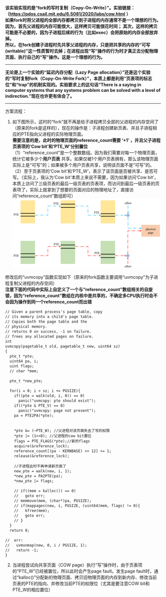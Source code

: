 **该实验实现的是“fork的写时复制（Copy-On-Write）”。实验链接：（https://pdos.csail.mit.edu/6.S081/2020/labs/cow.html ）**  
**如果fork时将父进程的全部内存都拷贝到子进程的内存通常不是一个理想的行为。因为，首先父进程的内存可能很大，这样拷贝可能很花时间；
其次，这样的拷贝可能是不必要的，因为子进程后续的行为（比如exec）会把原始的内存全部放弃掉。  
所以，在fork创建子进程时先共享父进程的内存，只是把共享的内存的“可写(writable)”这一性质暂时去掉；在进程出现“写”操作的行为时才真正去分配物理页面、执行自己的“写”操作。这是一个理想的行为。**  

******  
**无论是上一个实验的“延迟内存分配（Lazy Page allocation）”还是这个实验的“写时复制fork（Copy-On-Write Fork）”，本质上都是利用“页表项的标志位”和“trap”的机制实现的。实验要求上的这句话“There is a saying in computer systems that any systems problem can be solved with a level of indirection.”现在也许更有体会了。**
******  

方案流程：  
1. 如下图所示，这时的“fork”就不再是给子进程拷贝全部的父进程的内存空间了（原来的fork是这样的），现在的操作是：子进程创建新页表、并且子进程相应的PTE指向父进程的实际物理页面。  
**需要注意的是，此时的物理页面的reference_count需要 ‘+1’ ，并且父子进程页表项的‘Cow bit’和‘PTE_W’分别置位**  
（1）“reference_count”是一个整数数组。因为我们需要对每一个物理页面，统计它被多少个**用户页表** 共享。如果仅被1个用户页表拥有，那么该物理页面实际上是“可写”的；如果被多个用户页表共享，说明该页面不是“可写”的。  
（2）至于页表项的‘Cow bit’和‘PTE_W’，表示了该页面是否被共享、是否可写。（实际上，我认为‘Cow bit’本质上来说不需要，因为如果访问‘Cow bit’，本质上访问了三级页表的最后一级页表的页表项，而访问到最后一级页表的页表项了，实际上就拿到了想要的页面对应的物理地址了，直接访问“reference_count”数组即可）  
![](https://github.com/2351889401/Copy-On-Write-Fork/blob/main/images/copy.png)  

修改后的“uvmcopy”函数实现如下（原来的fork函数主要调用“uvmcopy”为子进程复制父进程的内存空间）  
**注意下面的代码中实际上自定义了一个与“reference_count”数组相关的自旋锁，因为“reference_count”数组在内核中是共享的，不确定多CPU执行时会不会因为操作到同一个reference_count而出错**
```
// Given a parent process's page table, copy
// its memory into a child's page table.
// Copies both the page table and the
// physical memory.
// returns 0 on success, -1 on failure.
// frees any allocated pages on failure.
int
uvmcopy(pagetable_t old, pagetable_t new, uint64 sz)
{
  pte_t *pte;
  uint64 pa, i;
  uint flags;
  // char *mem;

  pte_t *new_pte;

  for(i = 0; i < sz; i += PGSIZE){
    if((pte = walk(old, i, 0)) == 0)
      panic("uvmcopy: pte should exist");
    if((*pte & PTE_V) == 0)
      panic("uvmcopy: page not present");
    pa = PTE2PA(*pte);
    

    *pte &= (~PTE_W); //父进程对该页面失去了写的权限
    *pte |= (1<<8); //父进程的cow bit置位
    flags = PTE_FLAGS(*pte);//新的flags
    acquire(&reference_lock);
    reference_count[(pa - KERNBASE) >> 12] += 1;
    release(&reference_lock);

    //子进程此时不再申请新页面了
    new_pte = walk(new, i, 1);
    *new_pte = PA2PTE(pa);
    *new_pte |= flags;

    // if((mem = kalloc()) == 0)
    //   goto err;
    // memmove(mem, (char*)pa, PGSIZE);
    // if(mappages(new, i, PGSIZE, (uint64)mem, flags) != 0){
    //   kfree(mem);
    //   goto err;
    // }
  }
  return 0;

//  err:
//   uvmunmap(new, 0, i / PGSIZE, 1);
//   return -1;
}
```


2. 当进程尝试向共享页面（COW page）执行“写”操作时，由于页表项的“PTE_W”已经被置位，所以此时会产生page fault。发生page fault时，通过“kalloc()”分配新的物理页面、拷贝旧物理页面的内存到新内存、修改当前页表的PTE的指向、并修改当前PTE的权限位（尤其是要注意COW bit和PTE_W的相应置位）
